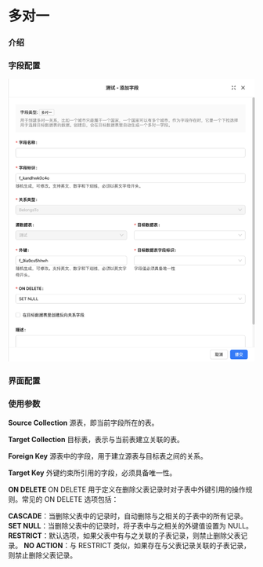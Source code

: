 # 多对一

### 介绍

### 字段配置

![](../../../../../../public/m2o1.png)

### 界面配置

### 使用参数

**Source Collection**
源表，即当前字段所在的表。

**Target Collection**
目标表，表示与当前表建立关联的表。

**Foreign Key**
源表中的字段，用于建立源表与目标表之间的关系。

**Target Key**
外键约束所引用的字段，必须具备唯一性。

**ON DELETE**
ON DELETE 用于定义在删除父表记录时对子表中外键引用的操作规则。常见的 ON DELETE 选项包括：

**CASCADE**：当删除父表中的记录时，自动删除与之相关的子表中的所有记录。
**SET NULL**：当删除父表中的记录时，将子表中与之相关的外键值设置为 NULL。
**RESTRICT**：默认选项，如果父表中有与之关联的子表记录，则禁止删除父表记录。
**NO ACTION**：与 RESTRICT 类似，如果存在与父表记录关联的子表记录，则禁止删除父表记录。